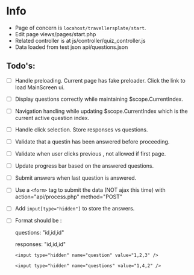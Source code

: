 # Info
* Page of concern is `locahost/travellersplate/start`.
* Edit page views/pages/start.php
* Related controller is at js/controller/quiz_controller.js
* Data loaded from test json api/questions.json

## Todo's:
- [ ] Handle preloading. Current page has fake preloader. Click the link to load MainScreen ui.
- [ ] Display questions correctly while maintaining $scope.CurrentIndex.
- [ ] Navigation handling while updating $scope.CurrentIndex which is the current active question index.
- [ ] Handle click selection. Store responses vs questions.
- [ ] Validate that a questin has been answered before proceeding.
- [ ] Validate when user clicks previous , not allowed if first page.
- [ ] Update progress bar based on the answered questions.
- [ ] Submit answers when last question is answered.
- [ ] Use a `<form>` tag to submit the data (NOT ajax this time) with action="api/process.php" method="POST" 
- [ ] Add `input[type="hidden"]` to store the answers.
- [ ] Format should be :
	
	questions: "id,id,id"

	responses: "id,id,id"

	`<input type="hidden" name="question" value="1,2,3" />`
	
	`<input type="hidden" name="questions" value="1,4,2" />`